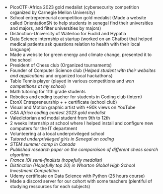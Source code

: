 - PicoCTF-Africa 2023 gold medalist  (cybersecurity competition organized by Carnegie Mellon University)
- School entrepreneurial competition gold medalist (Made a website called OrientationSN to help students in senegal find their universities and majors, and filter universities by majors)
- Distinction-University of Waterloo for Euclid and Hypatia
- Data Science internship at startup (worked on an Chatbot that helped medical patients ask questions relation to health with their local language)
- Made a website for green energy and climate change, presented it to the school
- President of Chess club (Organized tournaments) 
- Founder of Computer Science club (*Helped student with  their websites and applications* and organized local hackathons)
- Table Tennis player (played in various competitions and *won competitions at my school*)
- Math tutoring for 11th grade students
- Robotics and coding teacher for students in Coding club (Intern)
- EtonX Entrepreneurship + + certificate (school club)
- Visual and Motion graphic artist with +90k views on YouTube
- *CSA Africa coding contest 2023 gold medalist*
- Valedictorian and modal student from 9th to 12th
- 2 weeks Internship at school where I helped install and configure new computers for the IT department
- Volunteering at a local underprivileged school
- *Tutored underprivileged girls in Senegal on coding*
- *STEM  summer camp in Canada*
- *Published research paper on the comparaison of different chess search algorithm*
- *France IOI semi-finalists (hopefully medalist)*
- *Distinction (Hopefully top 20) in Wharton Global High School  
Investment Competition*
- Udemy certificate on Data Science with Python (25 hours course)
- Made a discord server for our cohort with some teachers (plentiful of studying ressources for each subjects)